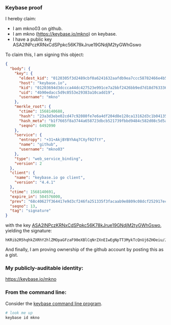 ### Keybase proof

I hereby claim:

  * I am mkno03 on github.
  * I am mkno (https://keybase.io/mkno) on keybase.
  * I have a public key ASA2lNPczKRNxCdSPpkc56K78kJrue19GNdjM2tyGWhGswo

To claim this, I am signing this object:

```json
{
  "body": {
    "key": {
      "eldest_kid": "0120305f3d2489cbf0a6241632aafdb9ea7ccc58782466e4b5dce94947f83ac715ea0a",
      "host": "keybase.io",
      "kid": "01203694d3dccca44dc427523e991ce7a2bbf2426bb9ed7d18d763336b72196846b30a",
      "uid": "4b90edacc5d9c0553e29383a10cadd19",
      "username": "mkno"
    },
    "merkle_root": {
      "ctime": 1568140688,
      "hash": "23a3d3ebe02cd47c92080fe7e6a4df204d8e128ca13162d3c1b04135baa56a61035281f4c1c891ec0354743186bd1f57bd3eab701b1f634ad25ec369592c7511",
      "hash_meta": "b1f7665f8a3744a658723dbcb521739fbbd9484c582d08c5d5a1e48cc01e4e85",
      "seqno": 6492090
    },
    "service": {
      "entropy": "+31+AkjBYBYhAq7CXyf02ftY",
      "name": "github",
      "username": "mkno03"
    },
    "type": "web_service_binding",
    "version": 2
  },
  "client": {
    "name": "keybase.io go client",
    "version": "4.4.1"
  },
  "ctime": 1568140691,
  "expire_in": 504576000,
  "prev": "68c40627f364417e9d3cf246fa251335f3facaab9e8809c08dcf252917ec0e2e",
  "seqno": 13,
  "tag": "signature"
}
```

with the key [ASA2lNPczKRNxCdSPpkc56K78kJrue19GNdjM2tyGWhGswo](https://keybase.io/mkno), yielding the signature:

```
hKRib2R5hqhkZXRhY2hlZMOpaGFzaF90eXBlCqNrZXnEIwEgNpTT3MykTcQnUj6ZHOeiu/JCa7ntfRjXYzNrchloRrMKp3BheWxvYWTESpcCDcQgaMQGJ/NkQX6dPPJG+iUTNfP6yqueiAnAjc8lKRfsDi7EIJZi6fpAJRIKvzU4Ff02CaIXQ5CpT/rLXxyY9k9pwS+aAgHCo3NpZ8RAlzMWqxPH4J0aPUcfzISj51WFRNvDT+3gscQTWuGVQs/ZZb7eU8TbOo+5W4M9P1hZO4WPrl3252NC+zKM70RTBahzaWdfdHlwZSCkaGFzaIKkdHlwZQildmFsdWXEIGVXCfdODtgPrmaoVilEdHrprKYXOAvBG4h0VqmoYdELo3RhZ80CAqd2ZXJzaW9uAQ==

```

And finally, I am proving ownership of the github account by posting this as a gist.

### My publicly-auditable identity:

https://keybase.io/mkno

### From the command line:

Consider the [keybase command line program](https://keybase.io/download).

```bash
# look me up
keybase id mkno
```
